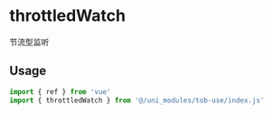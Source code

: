 # throttledWatch

节流型监听

## Usage

```js
import { ref } from 'vue'
import { throttledWatch } from '@/uni_modules/tob-use/index.js'


```

